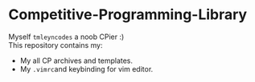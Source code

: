 # Competitive-Programming-Library

Myself ```tmleyncodes``` a noob CPier :) <br>
This repository contains my: <br>
- My all CP archives and templates.
- My ```.vimrc```and keybinding for vim editor.
